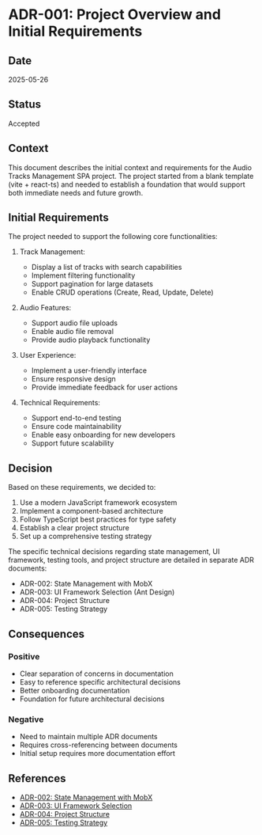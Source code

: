 # ADR-001: Project Overview and Initial Requirements

## Date

2025-05-26

## Status

Accepted

## Context

This document describes the initial context and requirements for the Audio Tracks Management SPA project. The project started from a blank template (vite + react-ts) and needed to establish a foundation that would support both immediate needs and future growth.

## Initial Requirements

The project needed to support the following core functionalities:

1. Track Management:
   - Display a list of tracks with search capabilities
   - Implement filtering functionality
   - Support pagination for large datasets
   - Enable CRUD operations (Create, Read, Update, Delete)

2. Audio Features:
   - Support audio file uploads
   - Enable audio file removal
   - Provide audio playback functionality

3. User Experience:
   - Implement a user-friendly interface
   - Ensure responsive design
   - Provide immediate feedback for user actions

4. Technical Requirements:
   - Support end-to-end testing
   - Ensure code maintainability
   - Enable easy onboarding for new developers
   - Support future scalability

## Decision

Based on these requirements, we decided to:

1. Use a modern JavaScript framework ecosystem
2. Implement a component-based architecture
3. Follow TypeScript best practices for type safety
4. Establish a clear project structure
5. Set up a comprehensive testing strategy

The specific technical decisions regarding state management, UI framework, testing tools, and project structure are detailed in separate ADR documents:

- ADR-002: State Management with MobX
- ADR-003: UI Framework Selection (Ant Design)
- ADR-004: Project Structure
- ADR-005: Testing Strategy

## Consequences

### Positive

- Clear separation of concerns in documentation
- Easy to reference specific architectural decisions
- Better onboarding documentation
- Foundation for future architectural decisions

### Negative

- Need to maintain multiple ADR documents
- Requires cross-referencing between documents
- Initial setup requires more documentation effort

## References

- [ADR-002: State Management with MobX](./adr-002-state-management.md)
- [ADR-003: UI Framework Selection](./adr-003-ui-framework.md)
- [ADR-004: Project Structure](./adr-004-project-structure.md)
- [ADR-005: Testing Strategy](./adr-005-testing-strategy.md) 